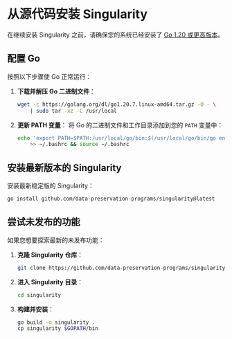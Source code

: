 # 从源代码安装 Singularity

在继续安装 Singularity 之前，请确保您的系统已经安装了 [Go 1.20 或更高版本](https://golang.org/dl/)。

## 配置 Go

按照以下步骤使 Go 正常运行：

1. **下载并解压 Go 二进制文件**：
    ```bash
    wget -c https://golang.org/dl/go1.20.7.linux-amd64.tar.gz -O - \
        | sudo tar -xz -C /usr/local
    ```

2. **更新 PATH 变量**：
   将 Go 的二进制文件和工作目录添加到您的 `PATH` 变量中：
    ```bash
    echo 'export PATH=$PATH:/usr/local/go/bin:$(/usr/local/go/bin/go env GOPATH)/bin' \
        >> ~/.bashrc && source ~/.bashrc
    ```

## 安装最新版本的 Singularity

安装最新稳定版的 Singularity：
```bash
go install github.com/data-preservation-programs/singularity@latest
```

## 尝试未发布的功能

如果您想要探索最新的未发布功能：

1. **克隆 Singularity 仓库**：
    ```bash
    git clone https://github.com/data-preservation-programs/singularity.git
    ```
2. **进入 Singularity 目录**：
    ```bash
    cd singularity
    ```
3. **构建并安装**：
    ```bash
    go build -o singularity .
    cp singularity $GOPATH/bin
    ```